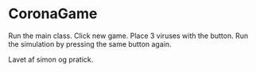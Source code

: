 # CoronaGame


Run the main class. Click new game. Place 3 viruses with the button. Run the simulation by pressing the same button again.



Lavet af simon og pratick.
